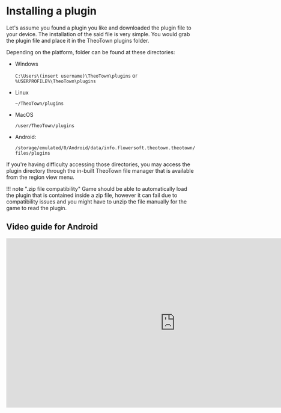 # Installing a plugin

Let's assume you found a plugin you like and downloaded the plugin file to your device. The installation of the said file is
very simple. You would grab the plugin file and place it in the TheoTown plugins folder.

Depending on the platform, folder can be found at these directories:

- Windows

    `C:\Users\(insert username)\TheoTown\plugins` or `%USERPROFILE%\TheoTown\plugins`

- Linux

    `~/TheoTown/plugins`

- MacOS

    `/user/TheoTown/plugins`

- Android:

    `/storage/emulated/0/Android/data/info.flowersoft.theotown.theotown/files/plugins`

If you're having difficulty accessing those directories, you may access the plugin directory through the in-built TheoTown file manager
that is available from the region view menu.

!!! note ".zip file compatibility"
    Game should be able to automatically load the plugin that is contained inside a zip file, however it can fail due to
    compatibility issues and you might have to unzip the file manually for the game to read the plugin.

## Video guide for Android

<iframe width="900" height="450" src="https://www.youtube.com/embed/3peYxuK7BS4" title="YouTube video player" frameborder="0" allow="accelerometer; autoplay; clipboard-write; encrypted-media; gyroscope; picture-in-picture; web-share" referrerpolicy="strict-origin-when-cross-origin" allowfullscreen></iframe>
